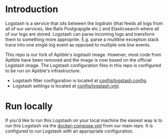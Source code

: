 # Introduction
Logstash is a service that sits between the logdrain (that feeds all logs from all of our services, like Rails Postgrapgile etc.) and Elasticsearch
where all of our logs are stored. Logstash can parse incoming logs and transform them to something more approprite. E.g. parse a mulitline
exception stack trace into one single log event as opposed to multiple one line events.

This repo is our fork of Aptible's logstash image. However, most code from Aptible
have been removed and the image is now based on the official Logstash image.
The Logstash configuration files in this repo is configured to be run on Aptible's
infrastructure.

* Logstash filter configuration is located at [config/logstash.config](config/logstash.config).
* Logstash settings is located at [config/logstash.yml](config/logstash.yml).

# Run locally
If you'd like to run this Logstash on your local machine the easiest way is to run this Logstash via the [docker-compose.yml](https://github.com/Jojnts/jojnts-service/blob/develop/docker-compose.yml)
from our main repo. It is configured to run Logstash with an appropriate configuration.
